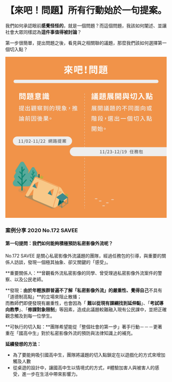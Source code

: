 # 【來吧！問題】所有行動始於一句提案。

我們如何承認眼前**感覺怪怪的**，就是一個問題？而這個問題，我該如何闡述、並讓社會大眾同樣認為**這件事值得被討論**？

第一步很簡單，提出問題之後，看見與之相關聯的議題，那麼我們該如何選擇第一個切入點？

![&#x300C;&#x4F86;&#x5427;&#xFF01;&#x554F;&#x984C;&#x300D;&#x968E;&#x6BB5;&#xFF0C;&#x91CD;&#x9EDE;&#x5728;&#x554F;&#x984C;&#x5B9A;&#x7FA9;](../../.gitbook/assets/164829704_1422785624723879_7146279524122041470_n.jpeg)

### 案例分享 2020 No.172 SAVEE 

#### **第一句提問：我們如何能夠積極預防私密影像外流呢？**

No.172 SAVEE 是關心私密影像外流議題的團隊，經過任務包的引導，與重要的關係人訪談，發現一個極其抽象、卻又關鍵的「感受」。

**重要關係人：**曾觀看外流私密影像的同學、曾受理過私密影像外流案件的警察、以及公民老師。

**發現：**由於年輕族群普遍不了解「私密影像外流」的嚴重性、覺得自己**不具有 「道德制高點」**的立場來阻止散播；  
而教師們即便發現有嚴重性，也會因為「 **難以從現有課綱找到延伸點**」、「**考試導向教學**」、「**修課對象限制**」等因素，造成此議題較難融入現有公民課中，並把正確觀念觸及到每一位學生。

**可執行的切入點：**團隊希望能從「整個社會的第一步」著手行動－－－更著重在「國高中生」對於私密影像外流的預防與法律知識上的補充。

**延續發想的方法：**

* 為了要能夠吸引國高中生，團隊將議題的切入點鎖定在以遊戲化的方式來增加觸及人數
* 從桌遊的設計中，讓國高中生以情境式的方式，\#體驗加害人與被害人的感受，進一步在生活中帶來影響力。

